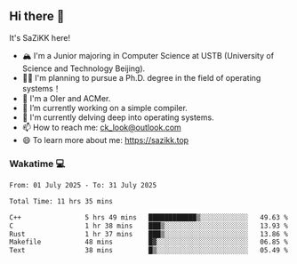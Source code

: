 ## Hi there 👋

It's SaZiKK here!

- 🏔️ I'm a Junior majoring in Computer Science  at USTB (University of Science and Technology Beijing).
- 🧑‍🎓 I'm planning to pursue a Ph.D. degree in the field of operating systems！
- 🚀 I'm a OIer and ACMer.
- 🔭 I’m currently working on a simple compiler.
- 🌱 I'm currently delving deep into operating systems.
- 📫 How to reach me: ck_look@outlook.com
- 😄 To learn more about me: https://sazikk.top

  
<!--
**SaZiKK/SaZiKK** is a ✨ _special_ ✨ repository because its `README.md` (this file) appears on your GitHub profile.

Here are some ideas to get you started:

- 🔭 I’m currently working on ...
- 🌱 I’m currently learning ...
- 👯 I’m looking to collaborate on ...
- 🤔 I’m looking for help with ...
- 💬 Ask me about ...
- 📫 How to reach me: ...
- 😄 Pronouns: ...
- ⚡ Fun fact: ...
-->

### Wakatime 💻

<!--START_SECTION:waka-->

```txt
From: 01 July 2025 - To: 31 July 2025

Total Time: 11 hrs 35 mins

C++                5 hrs 49 mins   ████████████▒░░░░░░░░░░░░   49.63 %
C                  1 hr 38 mins    ███▒░░░░░░░░░░░░░░░░░░░░░   13.93 %
Rust               1 hr 37 mins    ███▒░░░░░░░░░░░░░░░░░░░░░   13.86 %
Makefile           48 mins         █▓░░░░░░░░░░░░░░░░░░░░░░░   06.85 %
Text               38 mins         █▒░░░░░░░░░░░░░░░░░░░░░░░   05.49 %
```

<!--END_SECTION:waka-->
